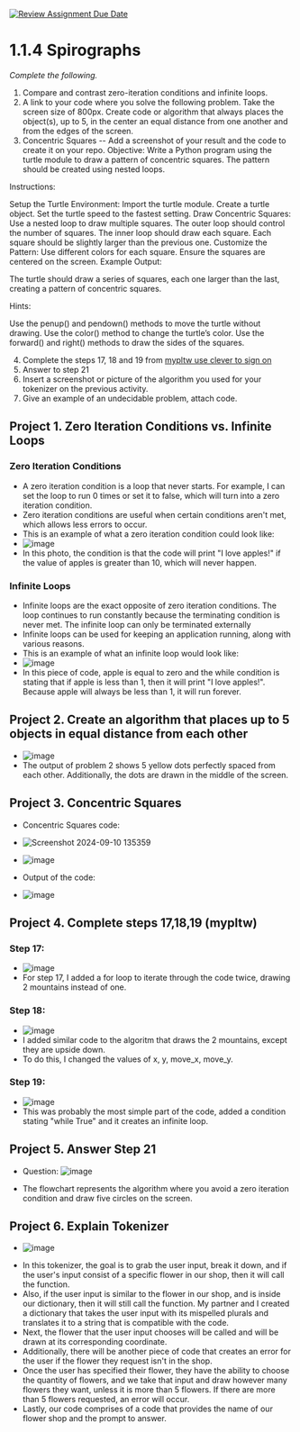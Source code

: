 [![Review Assignment Due Date](https://classroom.github.com/assets/deadline-readme-button-22041afd0340ce965d47ae6ef1cefeee28c7c493a6346c4f15d667ab976d596c.svg)](https://classroom.github.com/a/SkD24yV8)
# 1.1.4 Spirographs

*Complete the following.*

1. Compare and contrast zero-iteration conditions and infinite loops.
2. A link to your code where you solve the following problem. Take the screen size of 800px. Create code or algorithm that always places the object(s), up to 5, in the center an equal distance from one another and from the edges of the screen.
3. Concentric Squares -- Add a screenshot of your result and the code to create it on your repo.
Objective: Write a Python program using the turtle module to draw a pattern of concentric squares. The pattern should be created using nested loops.

Instructions:

Setup the Turtle Environment:
Import the turtle module.
Create a turtle object.
Set the turtle speed to the fastest setting.
Draw Concentric Squares:
Use a nested loop to draw multiple squares.
The outer loop should control the number of squares.
The inner loop should draw each square.
Each square should be slightly larger than the previous one.
Customize the Pattern:
Use different colors for each square.
Ensure the squares are centered on the screen.
Example Output:

The turtle should draw a series of squares, each one larger than the last, creating a pattern of concentric squares.

Hints:

Use the penup() and pendown() methods to move the turtle without drawing.
Use the color() method to change the turtle’s color.
Use the forward() and right() methods to draw the sides of the squares.


4. Complete the steps 17, 18 and 19 from [mypltw use clever to sign on](https://pltw.read.inkling.com/a/b/5310c007377c46e28d745961310f0c2e/p/728c751a6c4145bea0ea83c5058fb9f9#44b0003a2ee14fcc9865e7bb5faec747)
5. Answer to step 21
6. Insert a screenshot or picture of the algorithm you used for your tokenizer on the previous activity.
7. Give an example of an undecidable problem, attach code.
   

## Project 1. Zero Iteration Conditions vs. Infinite Loops

### Zero Iteration Conditions
*  A zero iteration condition is a loop that never starts. For example, I can set the loop to run 0 times or set it to false, which will turn into a zero iteration condition.
*  Zero iteration conditions are useful when certain conditions aren't met, which allows less errors to occur.
*  This is an example of what a zero iteration condition could look like:
*  ![image](https://github.com/user-attachments/assets/465a2cd3-ad15-4c40-a353-bcbc6223ab66)
* In this photo, the condition is that the code will print "I love apples!" if the value of apples is greater than 10, which will never happen.
### Infinite Loops
* Infinite loops are the exact opposite of zero iteration conditions. The loop continues to run constantly because the terminating condition is never met. The infinite loop can only be terminated externally
* Infinite loops can be used for keeping an application running, along with various reasons.
* This is an example of what an infinite loop would look like:
* ![image](https://github.com/user-attachments/assets/9caa386d-b6da-4011-a858-615920017abd)
* In this piece of code, apple is equal to zero and the while condition is stating that if apple is less than 1, then it will print "I love apples!". Because apple will always be less than 1, it will run forever.

## Project 2. Create an algorithm that places up to 5 objects in equal distance from each other

* ![image](https://github.com/user-attachments/assets/41401bd7-9038-465d-b8cb-32628bc0f4df)
* The output of problem 2 shows 5 yellow dots perfectly spaced from each other. Additionally, the dots are drawn in the middle of the screen.
## Project 3. Concentric Squares
* Concentric Squares code:
* ![Screenshot 2024-09-10 135359](https://github.com/user-attachments/assets/035ca481-3012-40d0-a6f0-bfe3bf4ad72b)
* ![image](https://github.com/user-attachments/assets/5eceb96b-7ff3-4b3f-814f-25bf10ec4055)

* Output of the code:
* ![image](https://github.com/user-attachments/assets/f8bdc660-5392-461c-aa3f-185fa0a9b6d7)

## Project 4. Complete steps 17,18,19 (mypltw)

### Step 17:

*  ![image](https://github.com/user-attachments/assets/156197bd-2166-456d-a71a-8adcb94b8237)
* For step 17, I added a for loop to iterate through the code twice, drawing 2 mountains instead of one.
### Step 18:

*  ![image](https://github.com/user-attachments/assets/5849da6a-6e5d-4bd3-ad27-3d6758ab4f07)
* I added similar code to the algoritm that draws the 2 mountains, except they are upside down.
* To do this, I changed the values of x, y, move_x, move_y.
### Step 19:

*  ![image](https://github.com/user-attachments/assets/80f4d8bd-cc68-48fa-a60f-cca791ef880b)
* This was probably the most simple part of the code, added a condition stating "while True" and it creates an infinite loop.

## Project 5. Answer Step 21

* Question: ![image](https://github.com/user-attachments/assets/9882739e-ec1a-4fa0-89c5-bf306e5b6cae)

* The flowchart represents the algorithm where you avoid a zero iteration condition and draw five circles on the screen. 

## Project 6. Explain Tokenizer

* ![image](https://github.com/user-attachments/assets/09bb5072-e7b2-4a32-8a11-43d08c69b780)

+ In this tokenizer, the goal is to grab the user input, break it down, and if the user's input consist of a specific flower in our shop, then it will call the function.
+ Also, if the user input is similar to the flower in our shop, and is inside our dictionary, then it will still call the function. My partner and I created a dictionary that takes the user input with its mispelled plurals and translates it to a string that is compatible with the code.
+ Next, the flower that the user input chooses will be called and will be drawn at its corresponding coordinate.
+ Additionally, there will be another piece of code that creates an error for the user if the flower they request isn't in the shop.
+ Once the user has specified their flower, they have the ability to choose the quantity of flowers, and we take that input and draw however many flowers they want, unless it is more than 5 flowers. If there are more than 5 flowers requested, an error will occur.
+ Lastly, our code comprises of a code that provides the name of our flower shop and the prompt to answer.
